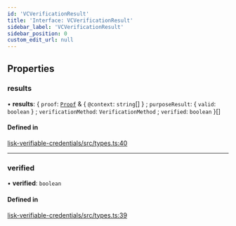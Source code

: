 ```yaml
---
id: 'VCVerificationResult'
title: 'Interface: VCVerificationResult'
sidebar_label: 'VCVerificationResult'
sidebar_position: 0
custom_edit_url: null
---
```


## Properties

### results

• **results**: { `proof`: [`Proof`](Proof.md) & { `@context`: `string`[] } ; `purposeResult`: { `valid`: `boolean` } ; `verificationMethod`: `VerificationMethod` ; `verified`: `boolean` }[]

#### Defined in

[lisk-verifiable-credentials/src/types.ts:40](https://github.com/aldhosutra/lisk-did/blob/2b84b93/packages/lisk-verifiable-credentials/src/types.ts#L40)

---

### verified

• **verified**: `boolean`

#### Defined in

[lisk-verifiable-credentials/src/types.ts:39](https://github.com/aldhosutra/lisk-did/blob/2b84b93/packages/lisk-verifiable-credentials/src/types.ts#L39)

